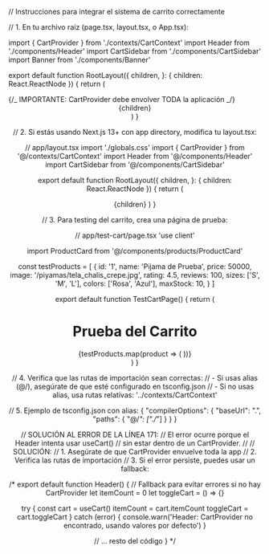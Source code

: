 // Instrucciones para integrar el sistema de carrito correctamente

// 1. En tu archivo raíz (page.tsx, layout.tsx, o App.tsx):

import { CartProvider } from './contexts/CartContext'
import Header from './components/Header'
import CartSidebar from './components/CartSidebar'
import Banner from './components/Banner'

export default function RootLayout({
children,
}: {
children: React.ReactNode
}) {
return (

<html lang="es">
<body>
{/_ IMPORTANTE: CartProvider debe envolver TODA la aplicación _/}
<CartProvider>
<Header />
<main>
<Banner />
{children}
</main>
<CartSidebar />
</CartProvider>
</body>
</html>
)
}

// 2. Si estás usando Next.js 13+ con app directory, modifica tu layout.tsx:

// app/layout.tsx
import './globals.css'
import { CartProvider } from '@/contexts/CartContext'
import Header from '@/components/Header'
import CartSidebar from '@/components/CartSidebar'

export default function RootLayout({
children,
}: {
children: React.ReactNode
}) {
return (

<html lang="es">
<body>
<CartProvider>
<Header />
{children}
<CartSidebar />
</CartProvider>
</body>
</html>
)
}

// 3. Para testing del carrito, crea una página de prueba:

// app/test-cart/page.tsx
'use client'

import ProductCard from '@/components/products/ProductCard'

const testProducts = [
{
id: '1',
name: 'Pijama de Prueba',
price: 50000,
image: '/piyamas/tela_chalis_crepe.jpg',
rating: 4.5,
reviews: 100,
sizes: ['S', 'M', 'L'],
colors: ['Rosa', 'Azul'],
maxStock: 10,
}
]

export default function TestCartPage() {
return (

<div className="container mx-auto px-4 py-8">
<h1 className="text-2xl font-bold mb-6">Prueba del Carrito</h1>
<div className="grid grid-cols-1 md:grid-cols-2 lg:grid-cols-3 gap-6">
{testProducts.map(product => (
<ProductCard key={product.id} {...product} />
))}
</div>
</div>
)
}

// 4. Verifica que las rutas de importación sean correctas:
// - Si usas alias (@/), asegúrate de que esté configurado en tsconfig.json
// - Si no usas alias, usa rutas relativas: '../contexts/CartContext'

// 5. Ejemplo de tsconfig.json con alias:
{
"compilerOptions": {
"baseUrl": ".",
"paths": {
"@/_": ["./_"]
}
}
}

// SOLUCIÓN AL ERROR DE LA LÍNEA 171:
// El error ocurre porque el Header intenta usar useCart()
// sin estar dentro de un CartProvider.
//
// SOLUCIÓN:
// 1. Asegúrate de que CartProvider envuelve toda la app
// 2. Verifica las rutas de importación
// 3. Si el error persiste, puedes usar un fallback:

/\*
export default function Header() {
// Fallback para evitar errores si no hay CartProvider
let itemCount = 0
let toggleCart = () => {}

try {
const cart = useCart()
itemCount = cart.itemCount
toggleCart = cart.toggleCart
} catch (error) {
console.warn('Header: CartProvider no encontrado, usando valores por defecto')
}

// ... resto del código
}
\*/
